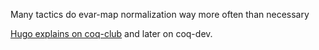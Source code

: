 Many tactics do evar-map normalization way more often than necessary

[Hugo explains on coq-club](https://sympa.inria.fr/sympa/arc/coq-club/2016-04/msg00080.html) and later on coq-dev.
